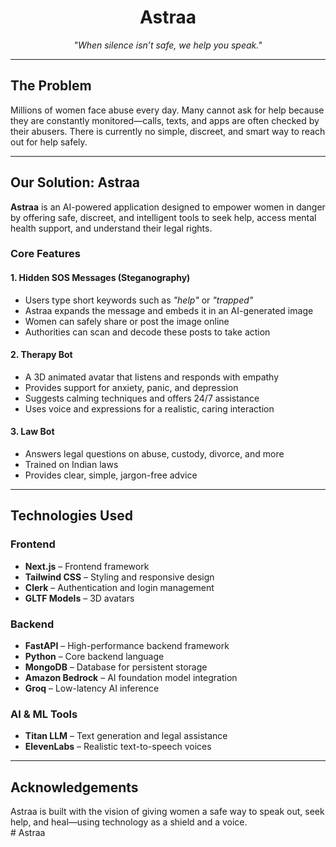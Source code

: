 <div align="center">
  <h1>Astraa</h1>
  <p><i>"When silence isn’t safe, we help you speak."</i></p>
</div>

---

## The Problem
Millions of women face abuse every day. Many cannot ask for help because they are constantly monitored—calls, texts, and apps are often checked by their abusers. There is currently no simple, discreet, and smart way to reach out for help safely.

---

## Our Solution: Astraa
**Astraa** is an AI-powered application designed to empower women in danger by offering safe, discreet, and intelligent tools to seek help, access mental health support, and understand their legal rights.

### Core Features

#### 1. Hidden SOS Messages (Steganography)
- Users type short keywords such as *"help"* or *"trapped"*  
- Astraa expands the message and embeds it in an AI-generated image  
- Women can safely share or post the image online  
- Authorities can scan and decode these posts to take action  

#### 2. Therapy Bot
- A 3D animated avatar that listens and responds with empathy  
- Provides support for anxiety, panic, and depression  
- Suggests calming techniques and offers 24/7 assistance  
- Uses voice and expressions for a realistic, caring interaction  

#### 3. Law Bot
- Answers legal questions on abuse, custody, divorce, and more  
- Trained on Indian laws 
- Provides clear, simple, jargon-free advice  

---

## Technologies Used

### Frontend
- **Next.js** – Frontend framework  
- **Tailwind CSS** – Styling and responsive design  
- **Clerk** – Authentication and login management  
- **GLTF Models** – 3D avatars  

### Backend
- **FastAPI** – High-performance backend framework  
- **Python** – Core backend language  
- **MongoDB** – Database for persistent storage  
- **Amazon Bedrock** – AI foundation model integration  
- **Groq** – Low-latency AI inference  

### AI & ML Tools
- **Titan LLM** – Text generation and legal assistance  
- **ElevenLabs** – Realistic text-to-speech voices   

  

---

## Acknowledgements
Astraa is built with the vision of giving women a safe way to speak out, seek help, and heal—using technology as a shield and a voice.  
#   A s t r a a  
 